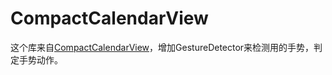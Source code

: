 # CompactCalendarView
这个库来自[CompactCalendarView](https://github.com/SundeepK/CompactCalendarView)，增加GestureDetector来检测用的手势，判定手势动作。
